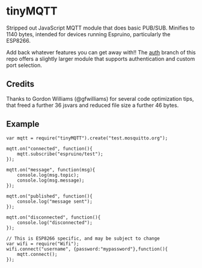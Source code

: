 # tinyMQTT

Stripped out JavaScript MQTT module that does basic PUB/SUB. Minifies to 1140 bytes, intended for devices running Espruino, particularly the ESP8266.

Add back whatever features you can get away with!!
The [auth](https://github.com/olliephillips/tinyMQTT/tree/auth) branch of this repo offers a slightly larger module that supports authentication and custom port selection.

## Credits
Thanks to Gordon Williams (@gfwilliams) for several code optimization tips, that freed a further 36 jsvars and reduced file size a further 46 bytes.

## Example

```
var mqtt = require("tinyMQTT").create("test.mosquitto.org");

mqtt.on("connected", function(){
	mqtt.subscribe("espruino/test");
});

mqtt.on("message", function(msg){
	console.log(msg.topic);
	console.log(msg.message);
});

mqtt.on("published", function(){
	console.log("message sent");
});

mqtt.on("disconnected", function(){
	console.log("disconnected");
});

// This is ESP8266 specific, and may be subject to change
var wifi = require("Wifi");
wifi.connect("username", {password:"mypassword"},function(){
	mqtt.connect();
});
```
